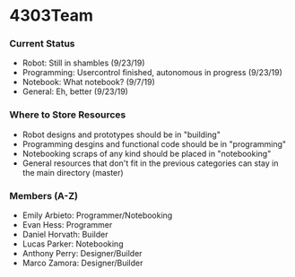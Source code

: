 # 4303Team

### Current Status
- Robot: Still in shambles  (9/23/19)
- Programming: Usercontrol finished, autonomous in progress (9/23/19)
- Notebook: What notebook?  (9/7/19)
- General: Eh, better   (9/23/19)

### Where to Store Resources
- Robot designs and prototypes should be in "building"
- Programming desgins and functional code should be in "programming"
- Notebooking scraps of any kind should be placed in "notebooking"
- General resources that don't fit in the previous categories can stay in the main directory (master)

### Members (A-Z)
- Emily Arbieto: Programmer/Notebooking
- Evan Hess: Programmer
- Daniel Horvath: Builder
- Lucas Parker: Notebooking
- Anthony Perry: Designer/Builder
- Marco Zamora: Designer/Builder
